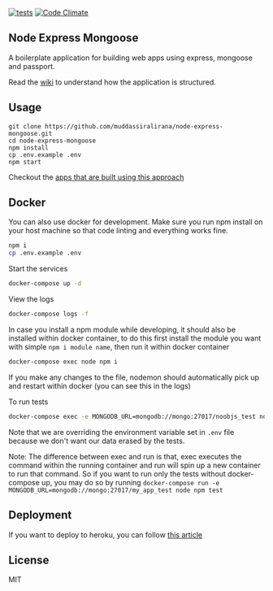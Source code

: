 [![tests](https://github.com/muddassiralirana/node-express-mongoose/actions/workflows/test.yml/badge.svg)](https://github.com/muddassiralirana/node-express-mongoose/actions/workflows/test.yml)
[![Code Climate](https://codeclimate.com/github/codeclimate/codeclimate/badges/gpa.svg)](https://codeclimate.com/github/muddassiralirana/node-express-mongoose)

## Node Express Mongoose

A boilerplate application for building web apps using express, mongoose and passport.

Read the [wiki](https://github.com/muddassiralirana/node-express-mongoose/wiki) to understand how the application is structured.

## Usage

    git clone https://github.com/muddassiralirana/node-express-mongoose.git
    cd node-express-mongoose
    npm install
    cp .env.example .env
    npm start

Checkout the [apps that are built using this approach](https://github.com/muddassiralirana/node-express-mongoose/wiki/Apps-built-using-this-approach)

## Docker

You can also use docker for development. Make sure you run npm install on your host machine so that code linting and everything works fine.

```sh
npm i
cp .env.example .env
```

Start the services

```sh
docker-compose up -d
```

View the logs

```sh
docker-compose logs -f
```

In case you install a npm module while developing, it should also be installed within docker container, to do this first install the module you want with simple `npm i module name`, then run it within docker container

```sh
docker-compose exec node npm i
```

If you make any changes to the file, nodemon should automatically pick up and restart within docker (you can see this in the logs)

To run tests

```sh
docker-compose exec -e MONGODB_URL=mongodb://mongo:27017/noobjs_test node npm test
```

Note that we are overriding the environment variable set in `.env` file because we don't want our data erased by the tests.

Note: The difference between exec and run is that, exec executes the command within the running container and run will spin up a new container to run that command. So if you want to run only the tests without docker-compose up, you may do so by running `docker-compose run -e MONGODB_URL=mongodb://mongo:27017/my_app_test node npm test`

## Deployment

If you want to deploy to heroku, you can follow [this article](https://devcenter.heroku.com/articles/deploying-nodejs)

## License

MIT

